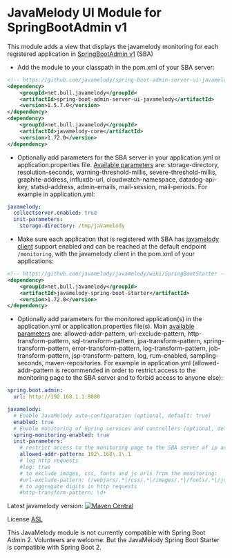 JavaMelody UI Module for SpringBootAdmin v1
=========================

This module adds a view that displays the javamelody monitoring for each
registered application in [SpringBootAdmin v1](http://codecentric.github.io/spring-boot-admin/1.5.7/) (SBA)

  * Add the module to your classpath in the pom.xml of your SBA server:
```xml
<!-- https://github.com/javamelody/spring-boot-admin-server-ui-javamelody -->
<dependency>
    <groupId>net.bull.javamelody</groupId>
    <artifactId>spring-boot-admin-server-ui-javamelody</artifactId>
    <version>1.5.7.0</version>
</dependency>
<dependency>
    <groupId>net.bull.javamelody</groupId>
    <artifactId>javamelody-core</artifactId>
    <version>1.72.0</version>
</dependency>
```

  * Optionally add parameters for the SBA server in your application.yml or application.properties file. [Available parameters](https://github.com/javamelody/javamelody/wiki/UserGuideAdvanced#2-deployment-of-the-webapp-of-monitoring) are: storage-directory, resolution-seconds, warning-threshold-millis, severe-threshold-millis, graphite-address, influxdb-url, cloudwatch-namespace, datadog-api-key, statsd-address, admin-emails, mail-session, mail-periods. For example in application.yml:
```yml
javamelody:
  collectserver.enabled: true
  init-parameters:
    storage-directory: /tmp/javamelody
```

  * Make sure each application that is registered with SBA has [javamelody client](https://github.com/javamelody/javamelody/wiki/SpringBootStarter) support enabled and can be reached at the default endpoint `/monitoring`, with the javamelody client in the pom.xml of your applications:
```xml
<!-- https://github.com/javamelody/javamelody/wiki/SpringBootStarter -->
<dependency>
    <groupId>net.bull.javamelody</groupId>
    <artifactId>javamelody-spring-boot-starter</artifactId>
    <version>1.72.0</version>
</dependency>
```

 * Optionally add parameters for the monitored application(s) in the application.yml or application.properties file(s). Main [available parameters](https://github.com/javamelody/javamelody/wiki/UserGuide#6-optional-parameters) are: allowed-addr-pattern, url-exclude-pattern, http-transform-pattern, sql-transform-pattern, jpa-transform-pattern, spring-transform-pattern, error-transform-pattern, log-transform-pattern, job-transform-pattern, jsp-transform-pattern, log, rum-enabled, sampling-seconds, maven-repositories. For example in application.yml (allowed-addr-pattern is recommended in order to restrict access to the monitoring page to the SBA server and to forbid access to anyone else):
```yml
spring.boot.admin:
  url: http://192.168.1.1:8080  

javamelody:
  # Enable JavaMelody auto-configuration (optional, default: true)
  enabled: true
  # Enable monitoring of Spring services and controllers (optional, default: true)
  spring-monitoring-enabled: true
  init-parameters:
    # restrict access to the monitoring page to the SBA server of ip address 192.168.1.1
    allowed-addr-pattern: 192\.168\.1\.1
    # log http requests
    #log: true
    # to exclude images, css, fonts and js urls from the monitoring:
    #url-exclude-pattern: (/webjars/.*|/css/.*|/images/.*|/fonts/.*|/js/.*)
    # to aggregate digits in http requests
    #http-transform-pattern: \d+
```

Latest javamelody version: [![Maven Central](https://maven-badges.herokuapp.com/maven-central/net.bull.javamelody/javamelody-core/badge.svg)](https://maven-badges.herokuapp.com/maven-central/net.bull.javamelody/javamelody-core)

License [ASL](http://www.apache.org/licenses/LICENSE-2.0)

This JavaMelody module is not currently compatible with Spring Boot Admin 2. Volunteers are welcome. But the JavaMelody Spring Boot Starter is compatible with Spring Boot 2.
